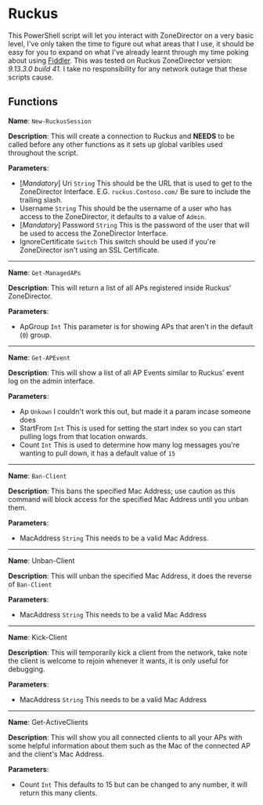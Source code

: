 # Ruckus

This PowerShell script will let you interact with ZoneDirector on a very basic level, I've only taken the time to figure out what areas that I use, it should be easy for you to expand on what I've already learnt through my time poking about using [Fiddler](HTTPS://www.telerik.com/fiddler). This was tested on Ruckus ZoneDirector version: *9.13.3.0 build 41.* I take no responsibility for any network outage that these scripts cause.

## Functions

**Name**: `New-RuckusSession`

**Description**: This will create a connection to Ruckus and **NEEDS** to be called before any other functions as it sets up global varibles used throughout the script.

**Parameters**: 
* [*Mandatory*] Uri `String`
This should be the URL that is used to get to the ZoneDirector Interface.
E.G. `ruckus.Contoso.com/`
Be sure to include the trailing slash.
* Username `String`
This should be the username of a user who has access to the ZoneDirector, it defaults to a value of `Admin`.
* [*Mandatory*] Password `String`
This is the password of the user that will be used to access the ZoneDirector Interface.
* IgnoreCertificate `Switch`
This switch should be used if you're ZoneDirector isn't using an SSL Certificate.

___

**Name**: `Get-ManagedAPs`

**Description**: This will return a list of all APs registered inside Ruckus' ZoneDirector.

**Parameters**:

* ApGroup `Int`
This parameter is for showing APs that aren't in the default (`0`) group.

___

**Name**: `Get-APEvent`

**Description**: This will show a list of all AP Events similar to Ruckus' event log on the admin interface.

**Parameters**: 
* Ap `Unkown`
<Unkown> I couldn't work this out, but made it a param incase someone does
* StartFrom `Int`
This is used for setting the start index so you can start pulling logs from that location onwards.
* Count `Int`
This is used to determine how many log messages you're wanting to pull down, it has a default value of `15`

___

**Name**: `Ban-Client`

**Description**: This bans the specified Mac Address; use caution as this command will block access for the specified Mac Address until you unban them.

**Parameters**:
* MacAddress `String`
This needs to be a valid Mac Address.

___

**Name**: Unban-Client

**Description**: This will unban the specified Mac Address, it does the reverse of `Ban-Client`

**Parameters**:
* MacAddress `String`
This needs to be a valid Mac Address

___

**Name**: Kick-Client

**Description**: This will temporarily kick a client from the network, take note the client is welcome to rejoin whenever it wants, it is only useful for debugging.

**Parameters**:
* MacAddress `String`
This needs to be a valid Mac Address

___

**Name**: Get-ActiveClients

**Description**: This will show you all connected clients to all your APs with some helpful information about them such as the Mac of the connected AP and the client's Mac Address.

**Parameters**:
* Count `Int`
This defaults to 15 but can be changed to any number, it will return this many clients.
